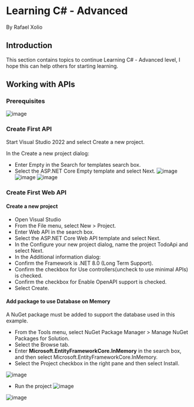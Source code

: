 # Learning C# - Advanced
By Rafael Xolio

## Introduction
This section contains topics to continue Learning C# - Advanced level, I hope this can help others for starting learning.


## Working with APIs

### Prerequisites
![image](https://github.com/user-attachments/assets/fe5d699c-9225-4cab-a251-50d8cb22c8e3)

### Create First API
Start Visual Studio 2022 and select Create a new project.

In the Create a new project dialog:

- Enter Empty in the Search for templates search box.
- Select the ASP.NET Core Empty template and select Next.
![image](https://github.com/user-attachments/assets/37067d3f-37ec-4608-b744-04db0d208445)
![image](https://github.com/user-attachments/assets/ad4a1e3b-3f81-4d58-99a9-eb2e4315bc91)
![image](https://github.com/user-attachments/assets/8b71e6f1-fdae-4eb1-874a-d3e4283bb420)

### Create First Web API

#### Create a new project
- Open Visual Studio
- From the File menu, select New > Project.
- Enter Web API in the search box.
- Select the ASP.NET Core Web API template and select Next.
- In the Configure your new project dialog, name the project TodoApi and select Next.
- In the Additional information dialog:
- Confirm the Framework is .NET 8.0 (Long Term Support).
- Confirm the checkbox for Use controllers(uncheck to use minimal APIs) is checked.
- Confirm the checkbox for Enable OpenAPI support is checked.
- Select Create.

#### Add package to use Database on Memory
A NuGet package must be added to support the database used in this example.

- From the Tools menu, select NuGet Package Manager > Manage NuGet Packages for Solution.
- Select the Browse tab.
- Enter **Microsoft.EntityFrameworkCore.InMemory** in the search box, and then select Microsoft.EntityFrameworkCore.InMemory.
- Select the Project checkbox in the right pane and then select Install.

![image](https://github.com/user-attachments/assets/9a3800ea-2b37-4dd2-baae-474a5914232a)

- Run the project
![image](https://github.com/user-attachments/assets/12f86abb-7247-43ed-ae79-29bc98fd8786)

![image](https://github.com/user-attachments/assets/69b7945d-2726-4d5d-bfe8-b55b314e75ef)

